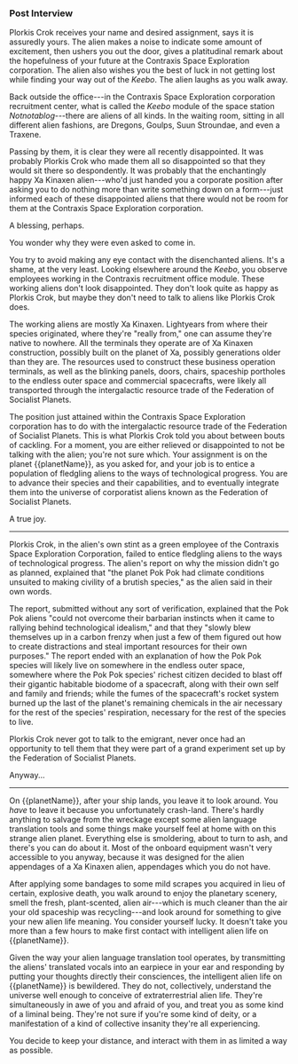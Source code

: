 ### Post Interview

Plorkis Crok receives your name and desired assignment, says it is assuredly yours. The alien makes a noise to indicate some amount of excitement, then ushers you out the door, gives a platitudinal remark about the hopefulness of your future at the Contraxis Space Exploration corporation. The alien also wishes you the best of luck in not getting lost while finding your way out of the _Keebo_. The alien laughs as you walk away.
    
Back outside the office---in the Contraxis Space Exploration corporation recruitment center, what is called the _Keebo_ module of the space station _Notnotablog_---there are aliens of all kinds. In the waiting room, sitting in all different alien fashions, are Dregons, Goulps, Suun Stroundae, and even a Traxene.

Passing by them, it is clear they were all recently disappointed. It was probably Plorkis Crok who made them all so disappointed so that they would sit there so despondently. It was probably that the enchantingly happy Xa Kinaxen alien---who'd just handed you a corporate position after asking you to do nothing more than write something down on a form---just informed each of these disappointed aliens that there would not be room for them at the Contraxis Space Exploration corporation.

A blessing, perhaps.

You wonder why they were even asked to come in.

You try to avoid making any eye contact with the disenchanted aliens. It's a shame, at the very least. Looking elsewhere around the _Keebo_, you observe employees working in the Contraxis recruitment office module. These working aliens don't look disappointed. They don't look quite as happy as Plorkis Crok, but maybe they don't need to talk to aliens like Plorkis Crok does.

The working aliens are mostly Xa Kinaxen. Lightyears from where their species originated, where they're "really from," one can assume they're native to nowhere. All the terminals they operate are of Xa Kinaxen construction, possibly built on the planet of Xa, possibly generations older than they are. The resources used to construct these business operation terminals, as well as the blinking panels, doors, chairs, spaceship portholes to the endless outer space and commercial spacecrafts, were likely all transported through the intergalactic resource trade of the Federation of Socialist Planets.

The position just attained within the Contraxis Space Exploration corporation has to do with the intergalactic resource trade of the Federation of Socialist Planets. This is what Plorkis Crok told you about between bouts of cackling. For a moment, you are either relieved or disappointed to not be talking with the alien; you're not sure which. Your assignment is on the planet {{planetName}}, as you asked for, and your job is to entice a population of fledgling aliens to the ways of technological progress. You are to advance their species and their capabilities, and to eventually integrate them into the universe of corporatist aliens known as the Federation of Socialist Planets.

A true joy.

<hr>

Plorkis Crok, in the alien's own stint as a green employee of the Contraxis Space Exploration Corporation, failed to entice fledgling aliens to the ways of technological progress. The alien's report on why the mission didn't go as planned, explained that "the planet Pok Pok had climate conditions unsuited to making civility of a brutish species," as the alien said in their own words.

The report, submitted without any sort of verification, explained that the Pok Pok aliens "could not overcome their barbarian instincts when it came to rallying behind technological idealism," and that they "slowly blew themselves up in a carbon frenzy when just a few of them figured out how to create distractions and steal important resources for their own purposes." The report ended with an explanation of how the Pok Pok species will likely live on somewhere in the endless outer space, somewhere where the Pok Pok species' richest citizen decided to blast off their gigantic habitable biodome of a spacecraft, along with their own self and family and friends; while the fumes of the spacecraft's rocket system burned up the last of the planet's remaining chemicals in the air necessary for the rest of the species' respiration, necessary for the rest of the species to live.

Plorkis Crok never got to talk to the emigrant, never once had an opportunity to tell them that they were part of a grand experiment set up by the Federation of Socialist Planets.

Anyway...

<hr>

On {{planetName}}, after your ship lands, you leave it to look around. You _have_ to leave it because you unfortunately crash-land. There's hardly anything to salvage from the wreckage except some alien language translation tools and some things make yourself feel at home with on this strange alien planet. Everything else is smoldering, about to turn to ash, and there's you can do about it. Most of the onboard equipment wasn't very accessible to you anyway, because it was designed for the alien appendages of a Xa Kinaxen alien, appendages which you do not have.

After applying some bandages to some mild scrapes you acquired in lieu of certain, explosive death, you walk around to enjoy the planetary scenery, smell the fresh, plant-scented, alien air---which is much cleaner than the air your old spaceship was recycling---and look around for something to give your new alien life meaning. You consider yourself lucky. It doesn't take you more than a few hours to make first contact with intelligent alien life on {{planetName}}.

Given the way your alien language translation tool operates, by transmitting the aliens' translated vocals into an earpiece in your ear and responding by putting your thoughts directly their consciences, the intelligent alien life on {{planetName}} is bewildered. They do not, collectively, understand the universe well enough to conceive of extraterrestrial alien life. They're simultaneously in awe of you and afraid of you, and treat you as some kind of a liminal being. They're not sure if you're some kind of deity, or a manifestation of a kind of collective insanity they're all experiencing.

You decide to keep your distance, and interact with them in as limited a way as possible.
